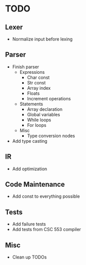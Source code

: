 # TODO

## Lexer
- Normalize input before lexing

## Parser
- Finish parser
    - Expressions
        - Char const
        - Str const
        - Array index
        - Floats
        - Increment operations
    - Statements
        - Array declaration
        - Global variables
        - While loops
        - For loops
    - Misc
        - Type conversion nodes
- Add type casting

## IR
- Add optimization

## Code Maintenance
- Add const to everything possible

## Tests
- Add failure tests
- Add tests from CSC 553 compiler

## Misc
- Clean up TODOs